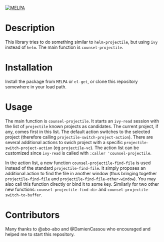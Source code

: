 [![MELPA](https://melpa.org/packages/counsel-projectile-badge.svg)](https://melpa.org/#/counsel-projectile)

# Description

This library tries to do something similar to `helm-projectile`, but using `ivy` instead of `helm`. The main function is `counsel-projectile`.

# Installation

Install the package from `MELPA` or `el-get`, or clone this repository somewhere in your load path.

# Usage

The main function is `counsel-projectile`. It starts an `ivy-read` session with the list of `projectile` known projects as candidates. The current project, if any, comes first in this list. The default action switches to the selected project (therefore calling `projectile-switch-project-action`). There are several additional actions to swich project with a specific `projectile-switch-project-action` (eg `projectile-vc`). The action list can be customized since `ivy-read` is called with `:caller 'counsel-projectile`.

In the action list, a new function `counsel-projectile-find-file` is used instead of the standard `projectile-find-file`. It simply proposes an additional action to find the file in another window (thus bringing together `projectile-find-file` and `projectile-find-file-other-window`). You may also call this function directly or bind it to some key. Similarly for two other new functions: `counsel-projectile-find-dir` and `counsel-projectile-switch-to-buffer`.

# Contributors

Many thanks to @abo-abo and @DamienCassou who encouraged and helped me to start this repository.